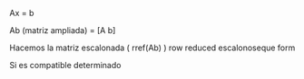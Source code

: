 
Ax = b

Ab (matriz ampliada) = [A b]

Hacemos la matriz escalonada ( rref(Ab) ) row reduced escalonoseque form

Si es compatible determinado